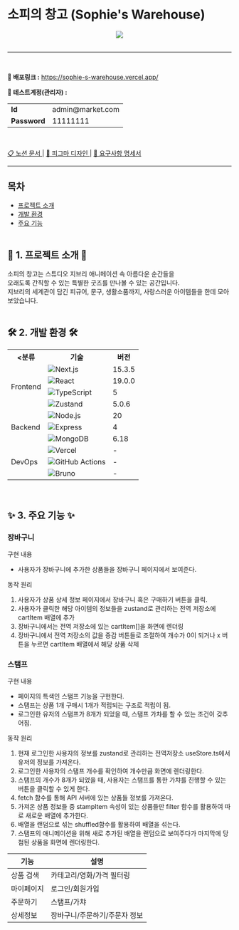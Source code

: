 # 소피의 창고 (Sophie's Warehouse) 

<div align="center">
<img src="https://github.com/user-attachments/assets/5b4e8e72-3b97-407e-bda7-5aa1a0a8a07c">
</div>
<br />
<hr>
<br />

**🔗 배포링크 :** https://sophie-s-warehouse.vercel.app/

 **📌 테스트계정(관리자) :** 



<table>
  <tr>
    <td align="left"><b>Id</b></td>
    <td align="left">admin@market.com</td>
  </tr>
  <tr>
    <td align="left"><b>Password</b></td>
    <td align="left">11111111</td>
  </tr>
</table>
<br>

<a href="https://www.notion.so/7-Chillin-Code-22973873401a80868f80f49a9c2f8227"> 📋 노션 문서 </a>| <a href="https://www.figma.com/design/fIYvLGzla9y22dYAE8SKsv/Chill-Code?node-id=56-115"> 🎨 피그마 디자인 </a> |  <a href="https://www.notion.so/22973873401a80bd9053fb223a1e966a?pvs=25"> 📜 요구사항 명세서</a>

<hr>

## 목차

- [프로젝트 소개](#1-프로젝트-소개)
- [개발 환경](#2-개발-환경)
- [주요 기능](#3-주요-기능)
<br><br>

## 🌿 1. 프로젝트 소개 🌿

소피의 창고는 스튜디오 지브리 애니메이션 속 아름다운 순간들을<br/>
오래도록 간직할 수 있는 특별한 굿즈를 만나볼 수 있는 공간입니다.<br/>
지브리의 세계관이 담긴 피규어, 문구, 생활소품까지, 사랑스러운 아이템들을 한데 모아보았습니다.
<br><br>

## 🛠 2. 개발 환경 🛠

<table>
  <tr>
    <th><분류</th>
    <th>기술</th>
    <th>버전</th>
  </tr>
  <tr>
    <td rowspan="4">Frontend</td>
    <td><img src="https://img.shields.io/badge/Next.js-000000?logo=next.js&logoColor=white" alt="Next.js"></td>
    <td>15.3.5</td>
  </tr>
  <tr>
    <td><img src="https://img.shields.io/badge/React-61DAFB?logo=react&logoColor=white" alt="React"></td>
    <td>19.0.0</td>
  </tr>
  <tr>
    <td><img src="https://img.shields.io/badge/TypeScript-3178C6?logo=typescript&logoColor=white" alt="TypeScript"></td>
    <td>5</td>
  </tr>
  <tr>
    <td><img src="https://img.shields.io/badge/Zustand-764ABC?logo=redux&logoColor=white" alt="Zustand"></td>
    <td>5.0.6</td>
  </tr>
  <tr>
    <td rowspan="3">Backend</td>
    <td><img src="https://img.shields.io/badge/Node.js-339933?logo=node.js&logoColor=white" alt="Node.js"></td>
    <td>20</td>
  </tr>
  <tr>
    <td><img src="https://img.shields.io/badge/Express-000000?logo=express&logoColor=white" alt="Express"></td>
    <td>4</td>
  </tr>
  <tr>
    <td><img src="https://img.shields.io/badge/MongoDB-47A248?logo=mongodb&logoColor=white" alt="MongoDB"></td>
    <td>6.18</td>
  </tr>
  <tr>
    <td rowspan="3">DevOps</td>
    <td><img src="https://img.shields.io/badge/Vercel-000000?logo=vercel&logoColor=white" alt="Vercel"></td>
    <td>-</td>
  </tr>
  <tr>
    <td><img src="https://img.shields.io/badge/GitHub_Actions-2088FF?logo=github-actions&logoColor=white" alt="GitHub Actions"></td>
    <td>-</td>
  </tr>
  <tr>
    <td><img src="https://img.shields.io/badge/Bruno-FF5722?logo=postman&logoColor=white" alt="Bruno"></td>
    <td>-</td>
  </tr>
</table>
<br>
      
## ✨ 3. 주요 기능 ✨

### 장바구니 
구현 내용
- 사용자가 장바구니에 추가한 상품들을 장바구니 페이지에서 보여준다.

동작 원리
1. 사용자가 상품 상세 정보 페이지에서 장바구니 혹은 구매하기 버튼을 클릭.
2. 사용자가 클릭한 해당 아이템의 정보들을 zustand로 관리하는 전역 저장소에 cartItem 배열에 추가
3. 장바구니에서는 전역 저장소에 있는 cartItem[]을 화면에 렌더링
4. 장바구니에서 전역 저장소의 값을 증감 버튼들로 조절하여 개수가 0이 되거나 x 버튼을 누르면 cartItem 배열에서 해당 상품 삭제

### 스탬프
구현 내용
- 페이지의 특색인 스탬프 기능을 구현한다.
- 스탬프는 상품 1개 구매시 1개가 적립되는 구조로 적립이 됨.
- 로그인한 유저의 스탬프가 8개가 되었을 때, 스탬프 가챠를 할 수 있는 조건이 갖추어짐.
  
동작 원리
1. 현재 로그인한 사용자의 정보를 zustand로 관리하는 전역저장소 useStore.ts에서 유저의 정보를 가져온다.
2. 로그인한 사용자의 스탬프 개수를 확인하여 개수만큼 화면에 렌더링한다.
3. 스탬프의 개수가 8개가 되었을 때, 사용자는 스탬프를 통한 가챠를 진행할 수 있는 버튼을 클릭할 수 있게 한다.
4. fetch 함수를 통해 API 서버에 있는 상품들 정보를 가져온다.
5. 가져온 상품 정보들 중 stampItem 속성이 있는 상품들만 filter 함수를 활용하여 따로 새로운 배열에 추가한다.
6. 배열을 랜덤으로 섞는 shuffled함수를 활용하여 배열을 섞는다.
7. 스탬프의 애니메이션을 위해 새로 추가된 배열을 랜덤으로 보여주다가 마지막에 당첨된 상품을 화면에 렌더링한다.
   
| 기능 | 설명 |
|------|------|
| 상품 검색 | 카테고리/영화/가격 필터링 |
| 마이페이지 | 로그인/회원가입 |
| 주문하기 | 스탬프/가챠 |
| 상세정보 | 장바구니/주문하기/주문자 정보 |
